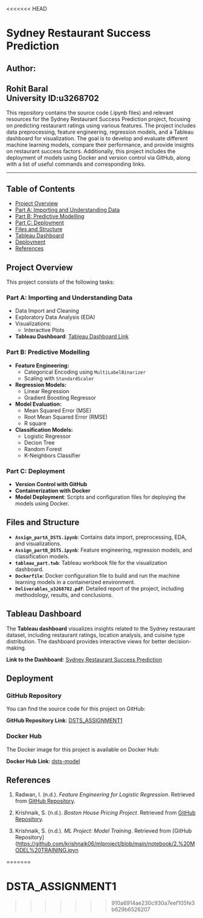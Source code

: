 <<<<<<< HEAD

# Sydney Restaurant Success Prediction

## Author: 
**Rohit Baral**  
**University ID:u3268702**
---

This repository contains the source code (.ipynb files) and relevant resources for the Sydney Restaurant Success Prediction project, focusing on predicting restaurant ratings using various features. The project includes data preprocessing, feature engineering, regression models, and a Tableau dashboard for visualization. The goal is to develop and evaluate different machine learning models, compare their performance, and provide insights on restaurant success factors. Additionally, this project includes the deployment of models using Docker and version control via GitHub, along with a list of useful commands and corresponding links.

---

## Table of Contents
- [Project Overview](#project-overview)
- [Part A: Importing and Understanding Data](#part-a-importing-and-understanding-data)
- [Part B: Predictive Modelling](#part-b-predictive-modelling)
- [Part C: Deployment](#part-c-deployment)
- [Files and Structure](#files-and-structure)
- [Tableau Dashboard](#tableau-dashboard)
- [Deployment](#deployment)
- [References](#references)

## Project Overview
This project consists of the following tasks:

### **Part A: Importing and Understanding Data**
- Data Import and Cleaning
- Exploratory Data Analysis (EDA)
- Visualizations:
  - Interactive Plots
- **Tableau Dashboard**: [Tableau Dashboard Link](https://public.tableau.com/app/profile/rohit.baral/viz/tableau_part/Dashboard1) 

### **Part B: Predictive Modelling**
- **Feature Engineering:**
  - Categorical Encoding using `MultiLabelBinarizer`
  - Scaling with `StandardScaler`
- **Regression Models:**
  - Linear Regression
  - Gradient Boosting Regressor
- **Model Evaluation:**
  - Mean Squared Error (MSE)
  - Root Mean Squared Error (RMSE)
  - R square
- **Classification Models:**
  - Logistic Regressor
  - Decion Tree
  - Random Forest
  - K-Neighbors Classifier  
  

### **Part C: Deployment**
- **Version Control with GitHub**
- **Containerization with Docker**
- **Model Deployment**: Scripts and configuration files for deploying the models using Docker.

## Files and Structure
- **`Assign_partA_DSTS.ipynb`**: Contains data import, preprocessing, EDA, and visualizations.
- **`Assign_partB_DSTS.ipynb`**: Feature engineering, regression models, and classification models.
- **`tableau_part.twb`**: Tableau workbook file for the visualization dashboard.
- **`Dockerfile`**: Docker configuration file to build and run the machine learning models in a containerized environment.
- **`Deliverables_u3268702.pdf`**: Detailed report of the project, including methodology, results, and conclusions.

## Tableau Dashboard
The **Tableau dashboard** visualizes insights related to the Sydney restaurant dataset, including restaurant ratings, location analysis, and cuisine type distribution. The dashboard provides interactive views for better decision-making.

**Link to the Dashboard**: [Sydney Restaurant Success Prediction](https://public.tableau.com/app/profile/rohit.baral/viz/tableau_part/Dashboard1)

## Deployment
### **GitHub Repository**
You can find the source code for this project on GitHub:

**GitHub Repository Link**: [DSTS_ASSIGNMENT1](https://github.com/baralrohit/DSTA_ASSIGNMENT1) 

### **Docker Hub**
The Docker image for this project is available on Docker Hub:

**Docker Hub Link**: [dsts-model](https://hub.docker.com/r/r99baral/dsts-model) 
## References
1. Radwan, I. (n.d.). *Feature Engineering for Logistic Regression*. Retrieved from [GitHub Repository](https://github.com/ibrahim-radwan/DSTS/blob/main/feature_engineering_logistic_reg.ipynb).
   
2. Krishnaik, S. (n.d.). *Boston House Pricing Project*. Retrieved from [GitHub Repository](https://github.com/krishnaik06/bostonhousepricing).

3. Krishnaik, S. (n.d.). *ML Project: Model Training*. Retrieved from [GitHub Repository](https://github.com/krishnaik06/mlproject/blob/main/notebook/2.%20MODEL%20TRAINING.ipyn



=======
# DSTA_ASSIGNMENT1
>>>>>>> 910a6914ae230c930a7eef105fe3b629b6526207
